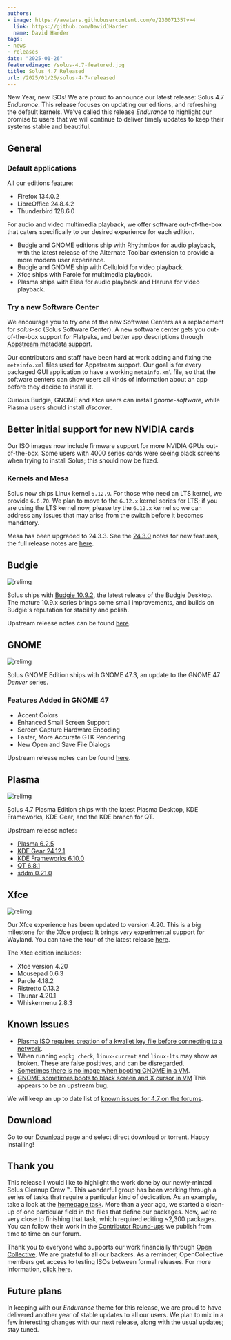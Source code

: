 ```yaml
---
authors:
- image: https://avatars.githubusercontent.com/u/23007135?v=4
  link: https://github.com/DavidJHarder
  name: David Harder
tags:
- news
- releases
date: "2025-01-26"
featuredimage: /solus-4.7-featured.jpg
title: Solus 4.7 Released
url: /2025/01/26/solus-4-7-released
---
```


New Year, new ISOs! We are proud to announce our latest release: Solus 4.7 _Endurance_. This release focuses on updating our editions, and refreshing the default kernels. We've called this release _Endurance_ to highlight our promise to users that we will continue to deliver timely updates to keep their systems stable and beautiful.

## General

### Default applications

All our editions feature:

- Firefox 134.0.2
- LibreOffice 24.8.4.2
- Thunderbird 128.6.0

For audio and video multimedia playback, we offer software out-of-the-box that caters specifically to our desired experience for each edition.

- Budgie and GNOME editions ship with Rhythmbox for audio playback, with the latest release of the Alternate Toolbar extension to provide a more modern user experience.
- Budgie and GNOME ship with Celluloid for video playback.
- Xfce ships with Parole for multimedia playback.
- Plasma ships with Elisa for audio playback and Haruna for video playback.

### Try a new Software Center

We encourage you to try one of the new Software Centers as a replacement for _solus-sc_ (Solus Software Center). A new software center gets you out-of-the-box support for Flatpaks, and better app descriptions through [Appstream metadata support](https://www.freedesktop.org/software/appstream/docs/chap-Quickstart.html).

Our contributors and staff have been hard at work adding and fixing the `metainfo.xml` files used for Appstream support. Our goal is for every packaged GUI application to have a working `metainfo.xml` file, so that the software centers can show users all kinds of information about an app before they decide to install it.

Curious Budgie, GNOME and Xfce users can install _gnome-software_, while Plasma users should install _discover_.

## Better initial support for new NVIDIA cards

Our ISO images now include firmware support for more NVIDIA GPUs out-of-the-box. Some users with 4000 series cards were seeing black screens when trying to install Solus; this should now be fixed.

### Kernels and Mesa

Solus now ships Linux kernel `6.12.9`. For those who need an LTS kernel, we provide `6.6.70`. We plan to move to the `6.12.x` kernel series for LTS; if you are using the LTS kernel now, please try the `6.12.x` kernel so we can address any issues that may arise from the switch before it becomes mandatory.

Mesa has been upgraded to 24.3.3. See the [24.3.0](https://docs.mesa3d.org/relnotes/24.3.0.html) notes for new features, the full release notes are [here](https://docs.mesa3d.org/relnotes/24.3.3.html).

## Budgie

![relimg](./Budgie.jpg)

Solus ships with [Budgie 10.9.2](https://blog.buddiesofbudgie.org/budgie-10-9-2-released/), the latest release of the Budgie Desktop. The mature 10.9.x series brings some small improvements, and builds on Budgie's reputation for stability and polish.

Upstream release notes can be found [here](https://blog.buddiesofbudgie.org).

## GNOME

![relimg](GNOME.jpg)

Solus GNOME Edition ships with GNOME 47.3, an update to the GNOME 47 _Denver_ series.

### Features Added in GNOME 47

- Accent Colors
- Enhanced Small Screen Support
- Screen Capture Hardware Encoding
- Faster, More Accurate GTK Rendering
- New Open and Save File Dialogs

Upstream release notes can be found [here](https://release.gnome.org/47/).

## Plasma

![relimg](Plasma.jpg)

Solus 4.7 Plasma Edition ships with the latest Plasma Desktop, KDE Frameworks, KDE Gear, and the KDE branch for QT.

Upstream release notes:

- [Plasma 6.2.5](https://kde.org/announcements/plasma/6/6.2.5/)
- [KDE Gear 24.12.1](https://kde.org/announcements/gear/24.12.1/)
- [KDE Frameworks 6.10.0](https://kde.org/announcements/frameworks/6/6.10.0/)
- [QT 6.8.1](https://code.qt.io/cgit/qt/qtreleasenotes.git/about/qt/6.8.1/release-note.md)
- [sddm 0.21.0](https://github.com/sddm/sddm/blob/v0.21.0/ChangeLog)

## Xfce

![relimg](XFCE-Beta.jpg)

Our Xfce experience has been updated to version 4.20. This is a big milestone for the Xfce project: It brings _very_ experimental support for Wayland. You can take the tour of the latest release [here](https://xfce.org/about/tour420).

The Xfce edition includes:

- Xfce version 4.20
- Mousepad 0.6.3
- Parole 4.18.2
- Ristretto 0.13.2
- Thunar 4.20.1
- Whiskermenu 2.8.3

## Known Issues

- [Plasma ISO requires creation of a kwallet key file before connecting to a network](https://github.com/getsolus/packages/issues/1429).
- When running `eopkg check`, `linux-current` and `linux-lts` may show as broken. These are false positives, and can be disregarded.
- [Sometimes there is no image when booting GNOME in a VM](https://github.com/getsolus/packages/issues/1107).
- [GNOME sometimes boots to black screen and X cursor in VM](https://github.com/getsolus/packages/issues/1548) This appears to be an upstream bug.

We will keep an up to date list of [known issues for 4.7 on the forums](https://discuss.getsol.us/d/11310-known-issues-47).

## Download

Go to our [Download](/download) page and select direct download or torrent. Happy installing!

## Thank you

This release I would like to highlight the work done by our newly-minted Solus Cleanup Crew ™. This wonderful group has been working through a series of tasks that require a particular kind of dedication. As an example, take a look at the [homepage task](https://github.com/getsolus/packages/issues/411). More than a year ago, we started a clean-up of one particular field in the files that define our packages. Now, we're very close to finishing that task, which required editing ~2,300 packages. You can follow their work in the [Contributor Round-ups](https://discuss.getsol.us/d/11271-contributor-roundup-2) we publish from time to time on our forum.

Thank you to everyone who supports our work financially through [Open Collective](https://opencollective.com/getsolus). We are grateful to all our backers. As a reminder, OpenCollective members get access to testing ISOs between formal releases. For more information, [click here](https://opencollective.com/getsolus#category-CONTRIBUTE).

## Future plans 

In keeping with our *Endurance* theme for this release, we are proud to have delivered another year of stable updates to all our users. We plan to mix in a few interesting changes with our next release, along with the usual updates; stay tuned.
